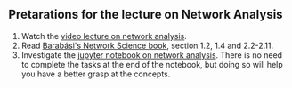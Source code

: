 ## Pretarations for the lecture on Network Analysis

1. Watch the [video lecture on network analysis](https://www.youtube.com/user/lukaskall/videos).
2. Read [Barabási's Network Science book](http://networksciencebook.com/), section 1.2, 1.4 and 2.2-2.11.
3. Investigate the [jupyter notebook on network analysis](https://github.com/gjeuken/network-tutorial). There is no need to complete the tasks at the end of the notebook, but doing so will help you have a better grasp at the concepts.
